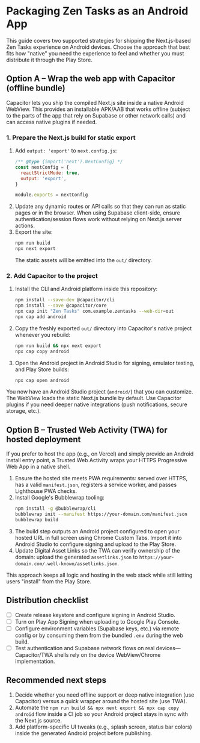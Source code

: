 # Packaging Zen Tasks as an Android App

This guide covers two supported strategies for shipping the Next.js-based Zen Tasks experience on Android devices. Choose the approach that best fits how "native" you need the experience to feel and whether you must distribute it through the Play Store.

## Option A – Wrap the web app with Capacitor (offline bundle)

Capacitor lets you ship the compiled Next.js site inside a native Android WebView. This provides an installable APK/AAB that works offline (subject to the parts of the app that rely on Supabase or other network calls) and can access native plugins if needed.

### 1. Prepare the Next.js build for static export

1. Add `output: 'export'` to `next.config.js`:
   ```js
   /** @type {import('next').NextConfig} */
   const nextConfig = {
     reactStrictMode: true,
     output: 'export',
   }

   module.exports = nextConfig
   ```
2. Update any dynamic routes or API calls so that they can run as static pages or in the browser. When using Supabase client-side, ensure authentication/session flows work without relying on Next.js server actions.
3. Export the site:
   ```bash
   npm run build
   npx next export
   ```
   The static assets will be emitted into the `out/` directory.

### 2. Add Capacitor to the project

1. Install the CLI and Android platform inside this repository:
   ```bash
   npm install --save-dev @capacitor/cli
   npm install --save @capacitor/core
   npx cap init "Zen Tasks" com.example.zentasks --web-dir=out
   npx cap add android
   ```
2. Copy the freshly exported `out/` directory into Capacitor's native project whenever you rebuild:
   ```bash
   npm run build && npx next export
   npx cap copy android
   ```
3. Open the Android project in Android Studio for signing, emulator testing, and Play Store builds:
   ```bash
   npx cap open android
   ```

You now have an Android Studio project (`android/`) that you can customize. The WebView loads the static Next.js bundle by default. Use Capacitor plugins if you need deeper native integrations (push notifications, secure storage, etc.).

## Option B – Trusted Web Activity (TWA) for hosted deployment

If you prefer to host the app (e.g., on Vercel) and simply provide an Android install entry point, a Trusted Web Activity wraps your HTTPS Progressive Web App in a native shell.

1. Ensure the hosted site meets PWA requirements: served over HTTPS, has a valid `manifest.json`, registers a service worker, and passes Lighthouse PWA checks.
2. Install Google's Bubblewrap tooling:
   ```bash
   npm install -g @bubblewrap/cli
   bubblewrap init --manifest https://your-domain.com/manifest.json
   bubblewrap build
   ```
3. The build step outputs an Android project configured to open your hosted URL in full screen using Chrome Custom Tabs. Import it into Android Studio to configure signing and upload to the Play Store.
4. Update Digital Asset Links so the TWA can verify ownership of the domain: upload the generated `assetlinks.json` to `https://your-domain.com/.well-known/assetlinks.json`.

This approach keeps all logic and hosting in the web stack while still letting users "install" from the Play Store.

## Distribution checklist

- [ ] Create release keystore and configure signing in Android Studio.
- [ ] Turn on Play App Signing when uploading to Google Play Console.
- [ ] Configure environment variables (Supabase keys, etc.) via remote config or by consuming them from the bundled `.env` during the web build.
- [ ] Test authentication and Supabase network flows on real devices—Capacitor/TWA shells rely on the device WebView/Chrome implementation.

## Recommended next steps

1. Decide whether you need offline support or deep native integration (use Capacitor) versus a quick wrapper around the hosted site (use TWA).
2. Automate the `npm run build && npx next export && npx cap copy android` flow inside a CI job so your Android project stays in sync with the Next.js source.
3. Add platform-specific UI tweaks (e.g., splash screen, status bar colors) inside the generated Android project before publishing.
